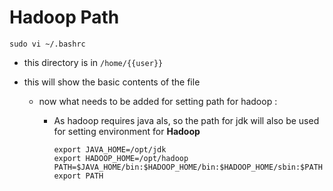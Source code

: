 # Hadoop Path


```
sudo vi ~/.bashrc
```
* this directory is in  ```/home/{{user}}``` 
* this will show the basic contents of the file

    * now what needs to be added for setting path for hadoop : 

         * As  hadoop requires java als, so the path for jdk will also be used for setting environment for **Hadoop** 
            ```         
            export JAVA_HOME=/opt/jdk
            export HADOOP_HOME=/opt/hadoop
            PATH=$JAVA_HOME/bin:$HADOOP_HOME/bin:$HADOOP_HOME/sbin:$PATH
            export PATH
            ```